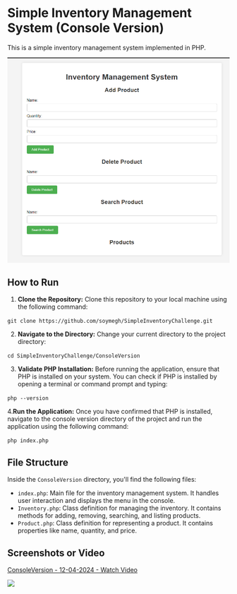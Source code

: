 # Simple Inventory Management System (Console Version)

This is a simple inventory management system implemented in PHP.

![Index](assets/screen/index.png)


## How to Run

1. **Clone the Repository:** Clone this repository to your local machine using the following command:


`git clone https://github.com/soymegh/SimpleInventoryChallenge.git`


2. **Navigate to the Directory:** Change your current directory to the project directory:

`cd SimpleInventoryChallenge/ConsoleVersion`


3. **Validate PHP Installation:** Before running the application, ensure that PHP is installed on your system. You can check if PHP is installed by opening a terminal or command prompt and typing:

`php --version`

4.**Run the Application:** Once you have confirmed that PHP is installed, navigate to the console version directory of the project and run the application using the following command:

`php index.php`


## File Structure

Inside the `ConsoleVersion` directory, you'll find the following files:

- `index.php`: Main file for the inventory management system. It handles user interaction and displays the menu in the console.
- `Inventory.php`: Class definition for managing the inventory. It contains methods for adding, removing, searching, and listing products.
- `Product.php`: Class definition for representing a product. It contains properties like name, quantity, and price.


## Screenshots or Video

<div>
    <a href="https://www.loom.com/share/73cadf8b82404bb281a91aee6ffbf92a">
      <p>ConsoleVersion - 12-04-2024 - Watch Video</p>
    </a>
    <a href="https://www.loom.com/share/73cadf8b82404bb281a91aee6ffbf92a">
      <img style="max-width:1280px;" src="https://cdn.loom.com/sessions/thumbnails/73cadf8b82404bb281a91aee6ffbf92a-with-play.gif">
    </a>
  </div>

